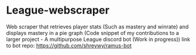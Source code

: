 # League-webscraper
Web scraper that retrieves player stats (Such as mastery and winrate) and displays mastery in a pie graph
(Code snippet of my contributions to a larger project - A multipurpose League discord bot (Work in progress))
link to bot repo: https://github.com/shreywy/ramus-bot
